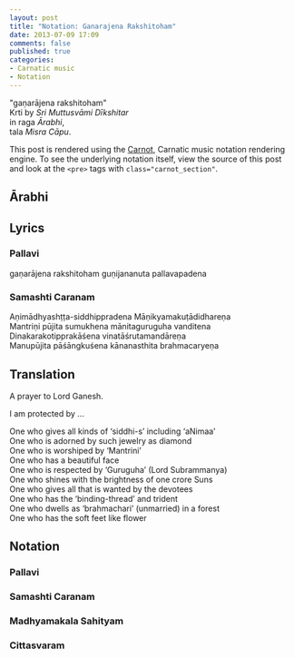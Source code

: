 ```yaml
---
layout: post
title: "Notation: Ganarajena Rakshitoham"
date: 2013-07-09 17:09
comments: false
published: true
categories: 
- Carnatic music
- Notation
---
```


<script src="http://sriku.org/lib/carnot/carnot.min.js"></script>

"gaṇarājena rakshitoham"  
Krti by *Sri Muttusvāmi Dīkshitar*  
in raga *Ārabhi*,  
tala *Misra Cāpu*.

This post is rendered using the [Carnot](https://github.com/srikumarks/carnot), 
Carnatic music notation rendering engine. To see the underlying
notation itself, view the source of this post and look at the `<pre>`
tags with `class="carnot_section"`.

<!-- more -->

<pre class="carnot_style" hidden>
notation font size = 12
notation small font size = 10
stretch = 1.1
stretch space = 0.6
</pre>

## Ārabhi

<pre class="carnot_section" hidden>
tala pattern = ,,,,,,,,
> Arohanam
S R m P D S+ _ _
> Avarohanam
S+ N D P m G R S
</pre>

## Lyrics

### Pallavi

gaṇarājena rakshitoham guṇijananuta pallavapadena

### Samashti Caranam

Aṇimādhyashṭṭa-siddhippradena Māṇikyamakuṭādidhareṇa  
Mantriṇi pūjita sumukhena mānitaguruguha vanditena  
Dinakarakotipprakāśena vinatāśrutamandāreṇa  
Manupūjita pāśāngkuśena kānanasthita brahmacaryeṇa  

## Translation

A prayer to Lord Ganesh.

I am protected by ...

One who gives all kinds of ‘siddhi-s’ including ‘aNimaa’  
One who is adorned by such jewelry as diamond  
One who is worshiped by ‘Mantrini’  
One who has a beautiful face  
One who is respected by ‘Guruguha’ (Lord Subrammanya)  
One who shines with the brightness of one crore Suns  
One who gives all that is wanted by the devotees  
One who has the ‘binding-thread’ and trident   
One who dwells as ‘brahmachari’ (unmarried) in a forest  
One who has the soft feet like flower  

## Notation

### Pallavi

<pre class="carnot_section" hidden>
tala pattern = || , , , | , , | , , ||
aksharas per line = 14

m , P , D , P , m G R , S , R , m G R , m , m , P , , , 
ga _ ṇa _ rā _ _ _ je _ _ _ na _ ra _ _ _ kshi _ to _ _ _ ham _ _ _
S , P m P , , , n D , n P , , , m , G m R , , G S , , ,  G R G R m , G m R , , , m , , , m , G m P , , , , , , ,
> (Repeat)

m , P , D S+ D P m P m G R , R P m G R , m , m , P , , , 
ga _ ṇa _ rā _ _ _ je _ _ _ na _ ra _ _ _ kshi _ to _ _ _ ham _ _ _
S , P m P , , , D n D S+ D , , n m , G P m , G m R , , , R G R P m , G m R , , , m , , , m , G m P , , , , , , ,
> (Repeat)

aksharas = 7
S+ N D D P P m P D P m G R S
gu ṇi ja na nu ta pal _ la va pa de _ na
S+ , N S+ D , P D P , m P m , P , P D P , m , G m R g S ,
> (No repeat)

m , P , D S+ D P m P m G R , R P m G R , m , m , P , , , 
ga _ ṇa _ rā _ _ _ je _ _ _ na _ ra _ _ _ kshi _ to _ _ _ ham _ _ _
S , P m P , , , D n D S+ D , , n m , G P m , G m R , , , R g R P m , G m R , , ,  m , , , G m , , P , , , , , , ,
> (Repeat last two lines)

_ _ _ _ _ _  _ _ _ _ _ _ _ _ _ _ _ _ _ _ , m m , P , , ,
_ _ _ _ _ _ _ _ _ _ _ _ _ _ _ _ _ _ _ _ _ to _ _ ham _ _ _
_ _ _ _ _ _ _ _ _ _ _ _  _ _ _ _ _ _ _ _ _ _ _ _ _ _ _ _ _ _ _ _ _ _ _ _ _ _ _ _  , , m , G m , , P , , , , , , ,
> (End phrases)
</pre>

### Samashti Caranam

<pre class="carnot_section" hidden>
tala pattern = || , , , | , , | , , ||
aksharas per line = 14

D , P , m , , , m G R , S , R , m , P , S+ , , D , , P ,
a _ ṇi _ mā _ _ _ dhya _ _ shṭ ṭa _ si _ d _ ddhi _ p pra _ de _ _ na _
P m , , D P D , P m G m , , , , m , G m R , , g S , , , R , , , m , , , P , , D D , R+ S+ , , D , , n D , , n P ,
> (Repeat)

P D S+ , D , P , m P m G R S R , m , P , S+ , , D , , P ,
a _ ṇi _ mā _ _ _ dhya _ _ shṭ ṭa _ si _ d _ ddhi _ p pra _ de _ _ na _
P , P D R+ , S+ , S+ D , n P , , , m , m P m , m G m R g S R , , , m , , , P , , D D , R+ S+ , , D , , n D , , n P ,
> (Repeat)

S+ R+ S+ N D D P P m P m G R S R , m , P , S+ , , D , , P ,
a _ ṇi _ mā _ _ _ dhya _ _ shṭ ṭa _ si _ d _ ddhi _ p pra _ de _ _ na _
N S+ R+ , S+ , N S+ D , P D P , m P m , m P m , G m R g S , R , , , m , , , P , , D D , R+ S+ , , D , , n D , , n P ,
> (Repeat)

m , , , P , , , D , S+ , N , D , , , P , D , R+ , , , S+ ,
Mā _ _ _ ṇi _ _ _ kya _ ma _ ku _ ṭā _ _ _ di _ dha _ re _ _ _ ṇa _
P m G m , , , , P , , , , , , , S+ D , , S+ D , , S+ , N S+ D , , N D , , N P , , , n D , , n D , , g+ R+ , , g+ S+ , ,

S+ , m , P , , , D , S+ , N , D , , , P , D , R+ , , , S+ ,
Mā _ _ _ ṇi _ _ _ kya _ ma _ ku _ ṭā _ _ _ di _ dha _ re _ _ _ ṇa _
S+ , , , m , , , P , , , , , , , S+ D , , S+ D , , S+ , N S+ D , , N D , , N P , , , n D , , n D , , g+ R+ , , g+ S+ , ,

R+ , , , m+ G+ R+ , , , S+ , , , N , D , m , P , D , , , R+ ,
Man _ _ _ tri _ ṇi _ _ _ pū _ _ _ ji _ ta _ su _ mu _ khe _ _ _ na _
R+ , g+ R+ g+ R+ , , m , G m m+ R+ , , g+ R+ , g+ D S+ , , , , , , S+ , N S+ S+ D , , D m , , P , , , n D , , , , , , n D , R+

S+ , , , N , D , , P m , P , D , , P , , m P m G R , S ,
mā _ _ _ ni _ ta _ _ gu ru _ gu _ ha _ _ van _ _ di _ te _ _ _ na _
S+ , , , , , , , S+ N , , S+ D , , , , P , m , , , P , , , n D , , n D , S+ D P , , m , , P m , G m m R , , G S , ,
> (Repeat last two lines)
</pre>

### Madhyamakala Sahityam

<pre class="carnot_section" hidden>
tala pattern = || , , , | , , | , , ||
aksharas per line = 14

S R m G R , S D P , , m G R D D P , m P S+ N D , D R+ , S+
di na ka ra ko _ Ti pra kā _ _ śe _ na vi na tā _ śru ta  man _ dā _ re _ _ ṇa
S , R , m , G m R g R g S S n D , n P , , , m , G m R , S n D n P , , , G P G P D S+ N S+ D n D n D n D g+ R+ , g S+
> (Repeat)

S+ R+ m+ G+ R+ R+ S+ N D , D R+ , S+ R+ , S+ N D P D , P m G R m P
ma nu pū _ ji ta pā _ śān _ ku śe _ na kā _ na na sthi ta brah _ ma ca r ye _ ṇa
S+ , R+ , m+ , G+ m+ R+ g+ R+ g+ S+ , N S+ S+ D , , D n D g+ R+ g S+ , D g+ R+ , g+ S+ N S+ D n P , R , n D n P m , g m R , m , P ,
> (Repeat)
</pre>

### Cittasvaram

<pre class="carnot_section" hidden>
tala pattern = || , , , | , , | , , ||
aksharas per line = 14

P , D , P , m , G , R , S , R , m , G , R , S , N , D ,
P , , , n D , n P , , , m , m , , G , , m R , g S , , , m R , , m R , m m , G m m R , , g S , , S , N S S D , ,

S , , , S , P , D , S , R , m , G , R , m , m , P , , ,
S , D S , , , , S , , , S P , , S D , , S , , , m R , , m R , , m G , m m R , , m R m , G m , , P , , , , , , ,
> (Repeat last two lines)

D , D , P , m , P , D , S+ , R+ , S+ , R+ , m+ , G+ , R+ , R+ ,
S , , , n D , n P , , , R , P m P , , , n D n D S+ , , , g+ R , g+ , , , , m R+ , , m+ R+ , , m+ G+ , m+ m+ R+ , , g+ R+ , g

m+ G+ R+ R+ S+ R+ S+ R S+ N D P m P D R+ S+ N D P D S+ D P m G R R
g+ R+ m G m+ R+ g+ R+ S+ , S+ R+ S+ , S+ R+ S+ , N S+ D n P , G P G P D n D R+ S+ , N S+ D n P , D n D S+ D n P , m , G m R g R g
> (Repeat last two lines)
> (Back to Pallavi)
</pre>


